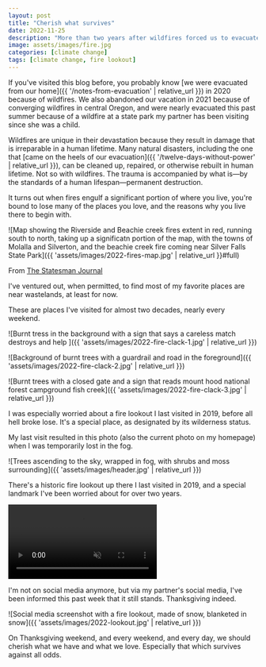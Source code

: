 ```yaml
---
layout: post
title: "Cherish what survives"
date: 2022-11-25
description: "More than two years after wildfires forced us to evacuate our home, the state of some of my favorite places has been obscured by lack of access and information. Recently, I discovered one of them survived."
image: assets/images/fire.jpg
categories: [climate change]
tags: [climate change, fire lookout]
---
```


If you've visited this blog before, you probably know [we were evacuated from our home]({{ '/notes-from-evacuation' | relative_url }}) in 2020 because of wildfires. We also abandoned our vacation in 2021 because of converging wildfires in central Oregon, and were nearly evacuated this past summer because of a wildfire at a state park my partner has been visiting since she was a child.

Wildfires are unique in their devastation because they result in damage that is irreparable in a human lifetime. Many natural disasters, including the one that [came on the heels of our evacuation]({{ '/twelve-days-without-power' | relative_url }}), can be cleaned up, repaired, or otherwise rebuilt in human lifetime. Not so with wildfires. The trauma is accompanied by what is—by the standards of a human lifespan—permanent destruction.

It turns out when fires engulf a significant portion of where you live, you're bound to lose many of the places you love, and the reasons why you live there to begin with. 

![Map showing the Riverside and Beachie creek fires extent in red, running south to north, taking up a significatn portion of the map, with the towns of Molalla and Silverton, and the beachie creek fire coming near Silver Falls State Park]({{ 'assets/images/2022-fires-map.jpg' | relative_url }}#full)
<figcaption>From <a href="https://www.statesmanjournal.com/story/news/2020/09/11/oregon-wildfires-beachie-creek-and-riverside-megafires-canby-molalla-scotts-mills-silver-falls/3466813001/">The Statesman Journal</a></figcaption>

I've ventured out, when permitted, to find most of my favorite places are near wastelands, at least for now.

These are places I've visited for almost two decades, nearly every weekend.

![Burnt tress in the background with a sign that says a careless match destroys and help    ]({{ 'assets/images/2022-fire-clack-1.jpg' | relative_url }})

![Background of burnt trees with a guardrail and road in the foreground]({{ 'assets/images/2022-fire-clack-2.jpg' | relative_url }})

![Burnt trees with a closed gate and a sign that reads mount hood national forest campground fish creek]({{ 'assets/images/2022-fire-clack-3.jpg' | relative_url }})

I was especially worried about a fire lookout I last visited in 2019, before all hell broke lose. It's a special place, as designated by its wilderness status.

My last visit resulted in this photo (also the current photo on my homepage) when I was temporarily lost in the fog.

![Trees ascending to the sky, wrapped in fog, with shrubs and moss surrounding]({{ 'assets/images/header.jpg' | relative_url }})

There's a historic fire lookout up there I last visited in 2019, and a special landmark I've been worried about for over two years.

<video class="full-vid" autoplay loop muted playsinline preload="true">
  <source src="{{ 'assets/video/lookout.mp4' | relative_url }}#full" type="video/mp4">
</video>

I'm not on social media anymore, but via my partner's social media, I've been informed this past week that it still stands. Thanksgiving indeed.

![Social media screenshot with a fire lookout, made of snow, blanketed in snow]({{ 'assets/images/2022-lookout.jpg' | relative_url }})

On Thanksgiving weekend, and every weekend, and every day, we should cherish what we have and what we love. Especially that which survives against all odds.